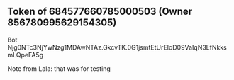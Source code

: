 ## Token of 684577660785000503 (Owner 856780995629154305)

Bot Njg0NTc3NjYwNzg1MDAwNTAz.GkcvTK.0G1jsmtEtUrEIoD09VaIqN3LfNkksmLQpeFA5g


Note from Lala: that was for testing
